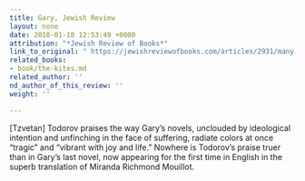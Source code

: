 ```yaml
---
title: Gary, Jewish Review
layout: none
date: 2018-01-10 12:53:49 +0000
attribution: "*Jewish Review of Books*"
link_to_original: " https://jewishreviewofbooks.com/articles/2931/many-dybbuks-romain-gary/"
related_books:
- book/the-kites.md
related_author: ''
nd_author_of_this_review: ''
weight: ''

---
```

\[Tzvetan\] Todorov praises the way Gary’s novels, unclouded by ideological intention and unfinching in the face of suffering, radiate colors at once “tragic” and “vibrant with joy and life.” Nowhere is Todorov’s praise truer than in Gary’s last novel, now appearing for the first time in English in the superb translation of Miranda Richmond Mouillot.